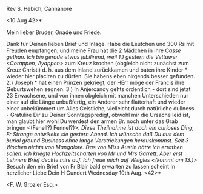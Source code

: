 Rev S. Hebich, Cannanore

 <10 Aug 42>*

Mein lieber Bruder, Gnade und Friede.

Dank für Deinen lieben Brief und Inlage. Habe die Leutchen und 300 Rs mit Freuden empfangen, und meine Frau hat die 2 Mädchen in ihre C<l>*asse gethan. Ich bin gerade etwas jubilirend, weil 1.) gestern die Vettuwer <Corappen, Ayappen>* zum Kreuz krochen (obgleich nicht zunächst zum Kreuz Christi) d. h. aus dem inland zurückkamen und baten ihre Kinder <Dabu Dorcas>* wieder hier placiren zu dürfen. Sie habens eben nirgends besser gefunden. 2.) Joseph <Kandappen>* hat einen Prinzen gekriegt, der HErr möge der Francis ihre Geburtswehen segnen. 3.) In Anjercandy gehts ordentlich - dort sind jetzt 23 Erwachsene, und von ihnen obgleich mit manchen Unterschieden nur einer auf die Länge unbußfertig, ein Anderer sehr flatterhaft und wieder einer unbekümmert um Alles Geistliche, vielleicht durch natürliche dullness. - Gratulire Dir zu Deiner Sonntagspredigt, obwohl mir die Ursache leid ist, man glaubt hier wohl Du werdest den armen Br. noch unter das Grab bringen <(Fenell?) Fennel?)>*. Diese Theilnahme ist doch ein curioses Ding, Fr Strange entwikelte sie gestern Abend. Ich wünsche daß Du aus dem burial ground Business ohne lange Verstrickungen herauskommst. Seit 3 Wochen nichts von Mangalore. Das von Miss Austin hätte ich errathen sollen: ich kriegte Hochzeitscharten von Mr und Mrs Garrett. Aber erst Lehners Brief deckte mirs auf. Ich freue mich auf Weigles <(kommt am 13.)>* Besuch den ein Brief von Fr Blair bald erwarten zu lassen scheint
 In herzlicher Liebe
 Dein H Gundert
Wednesday 10th Aug. <42>*

<F. W. Grozier Esq.>

